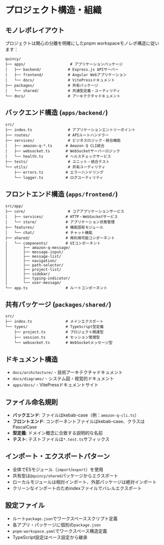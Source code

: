 # プロジェクト構造・組織

## モノレポレイアウト
プロジェクトは関心の分離を明確にしたpnpm workspaceモノレポ構造に従います：

```
quincy/
├── apps/                    # アプリケーションパッケージ
│   ├── backend/            # Express.js APIサーバー
│   ├── frontend/           # Angular Webアプリケーション
│   └── docs/               # VitePressドキュメント
├── packages/               # 共有パッケージ
│   └── shared/             # 共通型定義・ユーティリティ
└── docs/                   # アーキテクチャドキュメント
```

## バックエンド構造 (`apps/backend/`)
```
src/
├── index.ts                # アプリケーションエントリーポイント
├── routes/                 # APIルートハンドラー
├── services/               # ビジネスロジック・統合機能
│   ├── amazon-q-*.ts      # Amazon Q CLI統合
│   ├── websocket.ts       # WebSocketサーバーロジック
│   └── health.ts          # ヘルスチェックサービス
├── tests/                  # ユニット・統合テスト
└── utils/                  # 共有ユーティリティ
    ├── errors.ts          # エラーハンドリング
    └── logger.ts          # ログユーティリティ
```

## フロントエンド構造 (`apps/frontend/`)
```
src/app/
├── core/                   # コアアプリケーションサービス
│   ├── services/          # HTTP・WebSocketサービス
│   └── store/             # アプリケーション状態管理
├── features/              # 機能固有モジュール
│   └── chat/              # チャット機能
├── shared/                # 再利用可能コンポーネント
│   └── components/        # UIコンポーネント
│       ├── amazon-q-message/
│       ├── message-input/
│       ├── message-list/
│       ├── navigation/
│       ├── path-selector/
│       ├── project-list/
│       ├── sidebar/
│       ├── typing-indicator/
│       └── user-message/
└── app.ts                 # ルートコンポーネント
```

## 共有パッケージ (`packages/shared/`)
```
src/
├── index.ts               # メインエクスポート
└── types/                 # TypeScript型定義
    ├── project.ts         # プロジェクト関連型
    ├── session.ts         # セッション管理型
    └── websocket.ts       # WebSocketメッセージ型
```

## ドキュメント構造
- `docs/architecture/` - 技術アーキテクチャドキュメント
- `docs/diagrams/` - システム図・視覚的ドキュメント
- `apps/docs/` - VitePressドキュメントサイト

## ファイル命名規則
- **バックエンド**: ファイルはkebab-case（例：`amazon-q-cli.ts`）
- **フロントエンド**: コンポーネントファイルはkebab-case、クラスはPascalCase
- **型定義**: ドメイン概念に合致する説明的な名前
- **テスト**: テストファイルは`*.test.ts`サフィックス

## インポート・エクスポートパターン
- 全体でESモジュール（`import`/`export`）を使用
- 共有型は`@quincy/shared`パッケージからエクスポート
- ローカルモジュールは相対インポート、外部パッケージは絶対インポート
- クリーンなインポートのためindexファイルでバレルエクスポート

## 設定ファイル
- ルート`package.json`でワークスペーススクリプト定義
- 各アプリ・パッケージに個別の`package.json`
- `pnpm-workspace.yaml`でワークスペース構造定義
- TypeScript設定はベース設定から継承